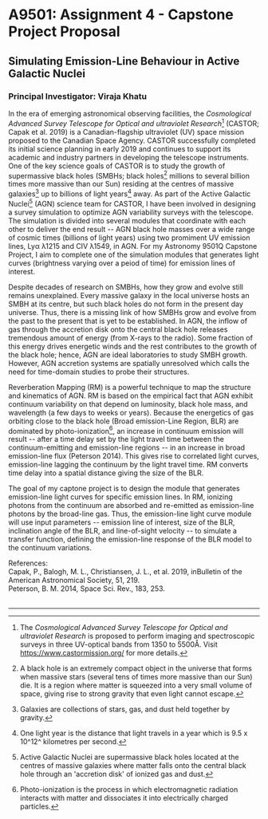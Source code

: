 # A9501: Assignment 4 - Capstone Project Proposal  

## Simulating Emission-Line Behaviour in Active Galactic Nuclei  

### Principal Investigator: Viraja Khatu  

In the era of emerging astronomical observing facilities, the _Cosmological Advanced Survey Telescope for Optical and ultraviolet Research_[^1] (CASTOR; Capak et al. 2019) is a Canadian-flagship ultraviolet (UV) space mission proposed to the Canadian Space Agency.  CASTOR successfully completed its initial science planning in early 2019 and continues to support its academic and industry partners in developing the telescope instruments.  One of the key science goals of CASTOR is to study the growth of supermassive black holes (SMBHs; black holes[^2] millions to several billion times more massive than our Sun) residing at the centres of massive galaxies[^3] up to billions of light years[^4] away.  As part of the Active Galactic Nuclei[^5] (AGN) science team for CASTOR, I have been involved in designing a survey simulation to optimize AGN variability surveys with the telescope.  The simulation is divided into several modules that coordinate with each other to deliver the end result -- AGN black hole masses over a wide range of cosmic times (billions of light years) using two promiment UV emission lines, Lyα λ1215 and CIV λ1549, in AGN.  For my Astronomy 9501Q Capstone Project, I aim to complete one of the simulation modules that generates light curves (brightness varying over a peiod of time) for emission lines of interest.

Despite decades of research on SMBHs, how they grow and evolve still remains unexplained.  Every massive galaxy in the local universe hosts an SMBH at its centre, but such black holes do not form in the present day universe.  Thus, there is a missing link of how SMBHs grow and evolve from the past to the present that is yet to be established.  In AGN, the inflow of gas through the accretion disk onto the central black hole releases tremendous amount of energy (from X-rays to the radio).  Some fraction of this energy drives energetic winds and the rest contributes to the growth of the black hole; hence, AGN are ideal laboratories to study SMBH growth.  However, AGN accretion systems are spatially unresolved which calls the need for time-domain studies to probe their structures.  

Reverberation Mapping (RM) is a powerful technique to map the structure and kinematics of AGN.  RM is based on the empirical fact that AGN exhibit continuum variability on that depend on luminosity, black hole mass, and wavelength (a few days to weeks or years).  Because the energetics of gas orbiting close to the black hole (Broad emission-Line Region, BLR) are dominated by photo-ionization[^6], an increase in continuum emission will result -- after a time delay set by the light travel time between the continuum-emitting and emission-line regions -- in an increase in broad emission-line flux (Peterson 2014).  This gives rise to correlated light curves, emission-line lagging the continuum by the light travel time.  RM converts time delay into a spatial distance giving the size of the BLR.

The goal of my captone project is to design the module that generates emission-line light curves for specific emission lines.  In RM, ionizing photons from the continuum are absorbed and re-emitted as emission-line photons by the broad-line gas.  Thus, the emission-line light curve module will use input parameters -- emission line of interest, size of the BLR, inclination angle of the BLR, and line-of-sight velocity -- to simulate a transfer function, defining the emission-line response of the BLR model to the continuum variations.  

References:  
Capak, P., Balogh, M. L., Christiansen, J. L., et al. 2019, inBulletin of the American Astronomical Society, 51, 219.  
Peterson, B. M. 2014, Space Sci. Rev., 183, 253.  
&nbsp;

----  
[^1]: The _Cosmological Advanced Survey Telescope for Optical and ultraviolet Research_ is proposed to perform imaging and spectroscopic surveys in three UV-optical bands from 1350 to 5500Å.  Visit https://www.castormission.org/ for more details.  

[^2]: A black hole is an extremely compact object in the universe that forms when massive stars (several tens of times more massive than our Sun) die.  It is a region where matter is squeezed into a very small volume of space, giving rise to strong gravity that even light cannot escape.  

[^3]: Galaxies are collections of stars, gas, and dust held together by gravity.  

[^4]: One light year is the distance that light travels in a year which is 9.5 x 10^12^ kilometres per second.  

[^5]: Active Galactic Nuclei are supermassive black holes located at the centres of massive galaxies where matter falls onto the central black hole through an 'accretion disk' of ionized gas and dust.  

[^6]: Photo-ionization is the process in which electromagnetic radiation interacts with matter and dissociates it into electrically charged particles.
